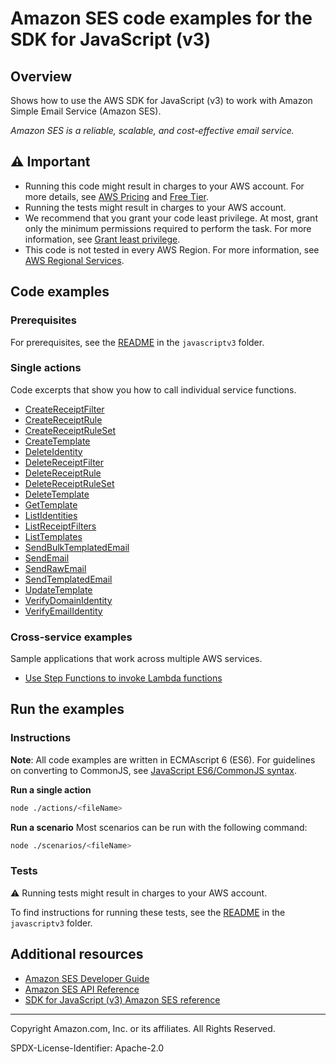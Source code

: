 # Amazon SES code examples for the SDK for JavaScript (v3)

## Overview

Shows how to use the AWS SDK for JavaScript (v3) to work with Amazon Simple Email Service (Amazon SES).

<!--custom.overview.start-->
<!--custom.overview.end-->

_Amazon SES is a reliable, scalable, and cost-effective email service._

## ⚠ Important

* Running this code might result in charges to your AWS account. For more details, see [AWS Pricing](https://aws.amazon.com/pricing/) and [Free Tier](https://aws.amazon.com/free/).
* Running the tests might result in charges to your AWS account.
* We recommend that you grant your code least privilege. At most, grant only the minimum permissions required to perform the task. For more information, see [Grant least privilege](https://docs.aws.amazon.com/IAM/latest/UserGuide/best-practices.html#grant-least-privilege).
* This code is not tested in every AWS Region. For more information, see [AWS Regional Services](https://aws.amazon.com/about-aws/global-infrastructure/regional-product-services).

<!--custom.important.start-->
<!--custom.important.end-->

## Code examples

### Prerequisites

For prerequisites, see the [README](../../README.md#Prerequisites) in the `javascriptv3` folder.


<!--custom.prerequisites.start-->
<!--custom.prerequisites.end-->

### Single actions

Code excerpts that show you how to call individual service functions.

- [CreateReceiptFilter](src/ses_createreceiptfilter.js#L16)
- [CreateReceiptRule](src/ses_createreceiptrule.js#L17)
- [CreateReceiptRuleSet](src/ses_createreceiptruleset.js#L15)
- [CreateTemplate](src/ses_createtemplate.js#L16)
- [DeleteIdentity](src/ses_deleteidentity.js#L16)
- [DeleteReceiptFilter](src/ses_deletereceiptfilter.js#L16)
- [DeleteReceiptRule](src/ses_deletereceiptrule.js#L16)
- [DeleteReceiptRuleSet](src/ses_deletereceiptruleset.js#L16)
- [DeleteTemplate](src/ses_deletetemplate.js#L15)
- [GetTemplate](src/ses_gettemplate.js#L15)
- [ListIdentities](src/ses_listidentities.js#L15)
- [ListReceiptFilters](src/ses_listreceiptfilters.js#L15)
- [ListTemplates](src/ses_listtemplates.js#L15)
- [SendBulkTemplatedEmail](src/ses_sendbulktemplatedemail.js#L16)
- [SendEmail](src/ses_sendemail.js#L16)
- [SendRawEmail](src/send-with-attachments.js#L6)
- [SendTemplatedEmail](src/ses_sendtemplatedemail.js#L16)
- [UpdateTemplate](src/ses_updatetemplate.js#L15)
- [VerifyDomainIdentity](src/ses_verifydomainidentity.js#L15)
- [VerifyEmailIdentity](src/ses_verifyemailidentity.js#L16)

### Cross-service examples

Sample applications that work across multiple AWS services.

- [Use Step Functions to invoke Lambda functions](../../example_code/cross-services/lambda-step-functions)


<!--custom.examples.start-->
<!--custom.examples.end-->

## Run the examples

### Instructions

**Note**: All code examples are written in ECMAscript 6 (ES6). For guidelines on converting to CommonJS, see
[JavaScript ES6/CommonJS syntax](https://docs.aws.amazon.com/sdk-for-javascript/v3/developer-guide/sdk-examples-javascript-syntax.html).

**Run a single action**

```bash
node ./actions/<fileName>
```

**Run a scenario**
Most scenarios can be run with the following command:
```bash
node ./scenarios/<fileName>
```

<!--custom.instructions.start-->
<!--custom.instructions.end-->



### Tests

⚠ Running tests might result in charges to your AWS account.


To find instructions for running these tests, see the [README](../../README.md#Tests)
in the `javascriptv3` folder.



<!--custom.tests.start-->
<!--custom.tests.end-->

## Additional resources

- [Amazon SES Developer Guide](https://docs.aws.amazon.com/ses/latest/dg/Welcome.html)
- [Amazon SES API Reference](https://docs.aws.amazon.com/ses/latest/APIReference/Welcome.html)
- [SDK for JavaScript (v3) Amazon SES reference](https://docs.aws.amazon.com/AWSJavaScriptSDK/v3/latest/client/ses)

<!--custom.resources.start-->
<!--custom.resources.end-->

---

Copyright Amazon.com, Inc. or its affiliates. All Rights Reserved.

SPDX-License-Identifier: Apache-2.0